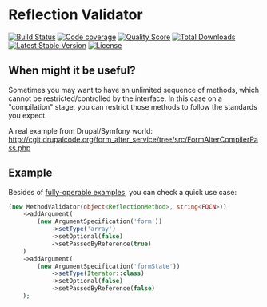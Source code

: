 # Reflection Validator

[![Build Status](https://img.shields.io/travis/BR0kEN-/reflection-validator/master.svg?style=flat-square)](https://travis-ci.org/BR0kEN-/reflection-validator)
[![Code coverage](https://img.shields.io/scrutinizer/coverage/g/BR0kEN-/reflection-validator/master.svg?style=flat-square)](https://scrutinizer-ci.com/g/BR0kEN-/reflection-validator/?branch=master)
[![Quality Score](https://img.shields.io/scrutinizer/g/BR0kEN-/reflection-validator.svg?style=flat-square)](https://scrutinizer-ci.com/g/BR0kEN-/reflection-validator)
[![Total Downloads](https://img.shields.io/packagist/dt/reflection/validator.svg?style=flat-square)](https://packagist.org/packages/reflection/validator)
[![Latest Stable Version](https://poser.pugx.org/reflection/validator/v/stable?format=flat-square)](https://packagist.org/packages/reflection/validator)
[![License](https://img.shields.io/badge/license-MIT-brightgreen.svg?style=flat-square)](https://packagist.org/packages/reflection/validator)

## When might it be useful?

Sometimes you may want to have an unlimited sequence of methods, which cannot be restricted/controlled by the interface. In this case on a "compilation" stage, you can restrict those methods to follow the standards you expect.

A real example from Drupal/Symfony world: http://cgit.drupalcode.org/form_alter_service/tree/src/FormAlterCompilerPass.php

## Example

Besides of [fully-operable examples](examples), you can check a quick use case:

```php
(new MethodValidator(object<ReflectionMethod>, string<FQCN>))
    ->addArgument(
        (new ArgumentSpecification('form'))
            ->setType('array')
            ->setOptional(false)
            ->setPassedByReference(true)
    )
    ->addArgument(
        (new ArgumentSpecification('formState'))
            ->setType(Iterator::class)
            ->setOptional(false)
            ->setPassedByReference(false)
    );
```
